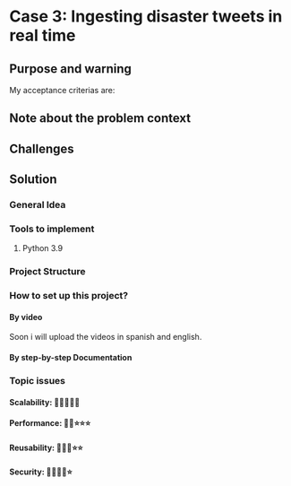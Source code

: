 # Case 3: Ingesting disaster tweets in real time

## Purpose and warning


My acceptance criterias are:


## Note about the problem context

## Challenges


## Solution

### General Idea


### Tools to implement

1. Python 3.9

### Project Structure


### How to set up this project?

#### By video
Soon i will upload the videos in spanish and english.

#### By step-by-step Documentation


### Topic issues


#### Scalability: 🌟🌟🌟🌟🌟


#### Performance: 🌟🌟⭐⭐⭐


#### Reusability:  🌟🌟🌟⭐⭐

#### Security: 🌟🌟🌟🌟⭐



